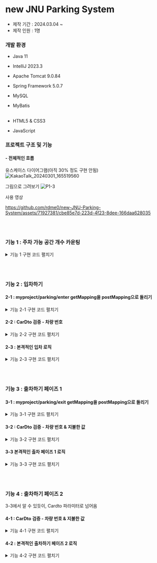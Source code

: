 # new JNU Parking System
- 제작 기간 : 2024.03.04 ~ <br>
- 제작 인원 : 1명

### 개발 환경
- Java 11
- IntelliJ 2023.3
- Apache Tomcat 9.0.84
- Spring Framework 5.0.7
- MySQL
- MyBatis<br><br>


- HTML5 & CSS3
- JavaScript

### 프로젝트 구조 및 기능
  #### - 전체적인 흐름

유스케이스 다이어그램(아직 30% 정도 구현 안됨)
![KakaoTalk_20240301_165519560](https://github.com/rdme0/new-JNU-Parking-System/assets/71927381/1abc965e-2566-4d0a-864c-a9a4db8804e7)

그림으로 그려보기
![P1-3](https://github.com/rdme0/new-JNU-Parking-System/assets/71927381/ba21285e-9c3a-4064-9b5c-1d5c81f522b2)

사용 영상

https://github.com/rdme0/new-JNU-Parking-System/assets/71927381/cbe85e7d-223d-4f23-8dee-166daa628035


<br><br>      

### 기능 1 : 주차 가능 공간 개수 카운팅

<details>
  <summary> 기능 1 구현 코드 펼치기 </summary>
  
 - ##### Controller
   ```java
       @RequestMapping("/")
    public String index( Model m) throws Exception {
        try {
            m.addAttribute("count", parkingService.availableParkingSpaces());
            return "index";
        } catch (Exception e){
            e.printStackTrace();
            return "index";
        }
    }
   ```
   서비스로부터 주차 가능 공간 개수를 리턴받아 모델에 넣고 메인화면에 쓰일 index.jsp 를 반환
 - ##### Service
   ```java
   private final int MAX = 5; //주차장 최대 자리 수

   ... //생략
   
    @Override
    public int countParking() throws Exception {
        return parkingCarDao.count();
    }
   

   @Transactional
    public int availableParkingSpaces() throws Exception {
        return getMax() - countParking();
    }
   ```
  ParkingCarDao로 부터 현재 주차중인 공간을 반환받고, 이를 이용해 남은 자리를 연산하여 컨트롤러에 반환
   
 - ##### Repository
   ##### ParkingCarDao
   ```java
   @Override
    public int count() throws Exception { //카운트
        return session.selectOne(namespace+"count");
    }

   ```
   ##### MyBatis Mapping
   ```xml
   <!-- realtime parking table-->
    <select id="count" resultType="int">
        SELECT count(*) FROM parking
    </select>
   ```
   Parking 테이블에서 현재 주차중인 공간을 반환한 것을 그대로 반환
</details>

<br><br>      

### 기능 2 : 입차하기

  #### 2-1 : myproject/parking/enter getMapping을 postMapping으로 돌리기

<details>


<summary>기능 2-1 구현 코드 펼치기</summary>

  
  ```java
@GetMapping("/enter")
    public String enter_car() {
        return "enter";
    }

@PostMapping("/enter")
    public String enter_car(@Valid Car car, BindingResult result, Model m, RedirectAttributes redirectAttributes) {

...//생략


```

  URI를 myproject/parking/enter으로 입력받았을 때 enter.jsp를 돌려줘서 Post 방식으로 요청 받게 끔 함


</details>

  #### 2-2 : CarDto 검증 - 차량 번호

<details>


  
<summary>기능 2-2 구현 코드 펼치기</summary>


- #### Controller
``` java
// Car 객체를 검증한 결과 에러가 있으면, 리다이렉트
        if (result.hasErrors()) {
            redirectAttributes.addFlashAttribute("message", "입차를 실패하였습니다. 올바른 번호를 입력해주세요.");
            System.out.println("입차 검증 실패");
            return "redirect:/parking/enter";
        }
```
  
  
  - #### CarValidator 일부
  ```java
public static boolean carNumCheck(String carNumber){
        Pattern pattern1 = Pattern.compile("^\\d{2}[가-힣]\\d{4}$");
        Matcher matcher1 = pattern1.matcher(carNumber);

        Pattern pattern2 = Pattern.compile("^\\d{3}[가-힣]\\d{4}$");
        Matcher matcher2 = pattern2.matcher(carNumber);

        return (matcher1.find() && carNumber.length() == 7) || (matcher2.find() && carNumber.length() == 8);
    }
```


이후 PostMapping으로 Car 객체를 입력 받을 때 정규식을 이용하여 car.carNumber의 유효성 검사를 수행하고<br> 잘못된 값으로 판명났을 때 알림창과 함께 리다이렉트

</details>


#### 2-3 : 본격적인 입차 로직


<details>


<summary>기능 2-3 구현 코드 펼치기</summary>

- #### Controller

``` java
// ...
 try {
            int retService = parkingService.enterCar(car);
            m.addAttribute("count", parkingService.availableParkingSpaces());

            if(retService == -1){
                m.addAttribute("message", "주차장이 꽉 찼습니다.");
                return "index";
            }

        } catch (Exception e) {

            e.printStackTrace();

            if (e instanceof DuplicateKeyException) {
                redirectAttributes.addFlashAttribute("message", "이미 입차한 차량입니다.");
                return "redirect:/parking/enter";
            }

            m.addAttribute("message", "확인되지 않은 에러입니다. 관리자에게 연락주시기 바랍니다.");
            return "index";

        }

        m.addAttribute("message", "입차가 완료 되었습니다.");
        return "index";
    }
```
parkingService의 enterCar 메서드를 사용하는데, 반환 값을 보고 주차장이 꽉 찼는지 판단하고, <br>
catch문에서는 이미 주차한 차량을 또 주차할 경우인 예외를 예상하고 있고 이럴 경우 리다이렉트

- #### Service

```java
    @Override
    @Transactional
    public int enterCar(Car car) throws Exception {
        if (parkingCarDao.count() >= MAX) //주차공간 꽉찰 때 -1를 반환
            return -1;

        document_RegularTicket(car); //정기 주차권 여부를 판별해서 car 객체에 기록

        Date date = new Date();
        car.setEnterDate(date);

        parkingCarDao.enter(car);
        parkingHistoryDao.enter(car);

        return 1;
    }
```


  document_RegularTicket 메서드는 ParkingRegularTicketDao을 사용하여 해당 차량이 정기 주차권을 가지고 있는지 여부를 판단하여 car Dto에 기록함 <br>
  이후 입차 시각을 car Dto에 기록하고 car Dto를 ParkingCarDao와 parkingHistoryDao에 전달함

  - #### Repository

##### ParkingRegularTicketDao.haveRegularTicket
```java
    @Override
    public boolean haveRegularTicket(String car_num) throws Exception { //정기주차권 있는지 여부
        return session.selectOne(namespace + "haveTicket", car_num);
    }

```

##### MyBatis Mapping
``` xml
<select id="haveTicket" parameterType="String" resultType="boolean">
    SELECT EXISTS (
    SELECT 1 FROM regular_parking_ticket WHERE carNumber = #{carNumber}
    )
    </select>
```
regular_parking_ticket 테이블에서 특정 차 번호가 있는지 여부를 반환한 것을 그대로 반환


##### parkingCarDao.enter
```java
  @Override
    public int enter(Car car) throws Exception { //입차
        return session.insert(namespace+"enter", car);
    }
```

```xml
<insert id="enter" parameterType="Car">
        INSERT INTO parking
            (carNumber, enterDate, haveRegularParkingTicket)
        VALUES
            (#{carNumber}, #{enterDate, jdbcType=TIMESTAMP}, #{haveRegularParkingTicket, jdbcType=BOOLEAN})
    </insert>

```

##### ParkingHistoryDao.enter
```java
    @Override
    public int enter(Car car) throws Exception { //입차
        return session.insert(namespace+"enterHis", car);
    }
```

```xml
<insert id="enterHis" parameterType="Car">
        INSERT INTO parking_history
            (carNumber, enterDate, haveRegularParkingTicket)
        VALUES
            (#{carNumber}, #{enterDate, jdbcType=TIMESTAMP}, #{haveRegularParkingTicket, jdbcType=BOOLEAN})
    </insert>
```
parking과 parking_history 테이블에 차량 번호, 입차 일시, 정기 주차권 여부를 기록

</details>
   

<br><br>      
### 기능 3 : 출차하기 페이즈 1

#### 3-1 : myproject/parking/exit getMapping을 postMapping으로 돌리기

<details>


<summary>기능 3-1 구현 코드 펼치기</summary>

```java
@GetMapping("/exit")
    public String exit_car() {
        return "exit";
    }


    @PostMapping("/exit")
    public String exitCarPhase1(@Valid Car car, BindingResult result, Model m, RedirectAttributes redirectAttributes) {
```
2-1과 동일한 로직


</details>

#### 3-2 : CarDto 검증 - 차량 번호 & 지불한 값

<details>


<summary>기능 3-2 구현 코드 펼치기</summary>


##### Controller
```java
 @PostMapping("/exit")
    public String exitCarPhase1(@Valid Car car, BindingResult result, Model m, RedirectAttributes redirectAttributes) {

        // Car 객체를 검증한 결과 에러가 있으면, 리다이렉트
        if (result.hasErrors()) {
            redirectAttributes.addFlashAttribute("message", "출차를 실패하였습니다. 올바른 번호를 입력해주세요.");
            System.out.println("출차 검증 실패");
            return "redirect:/parking/exit";
        }
```


##### CarValidator
2-2와 같은 차량 번호 검증 메서드를 사용하고, 지불한 돈이 올바른 0이상 정수인지 검증함


</details>


#### 3-3 본격적인 출차 페이즈 1 로직

<details>


<summary>기능 3-3 구현 코드 펼치기</summary>


 ##### Controller
 ``` java
 @PostMapping("/exit")
    public String exitCarPhase1(@Valid Car car, BindingResult result, Model m, RedirectAttributes redirectAttributes) {

        //...생략

        try {
            long parkingFee = parkingService.exitCarPhase1(car);

            System.out.println(parkingFee);
            System.out.println("carasdf=" + car);

            if (parkingFee == -1) {
                redirectAttributes.addFlashAttribute("message", car.getCarNumber() + "은(는) 입차했던 차가 아닙니다.");
                return "redirect:/parking/exit";
            }

            m.addAttribute(car);

        } catch (Exception e) {
            e.printStackTrace();
            return "exitCarError";
        }


        return "exitPay";

    }
```
parkingService로부터 주차요금을 반환 받되, -1을 받았을 경우 입차했던 차가 아니라는 알림과 함께 리다이렉트<br>
-1이 아닐 경우 모델에 car객체를 담고 exitPay.jsp를 반환

##### exitPay.jsp view
```jsp
<div class="container">
<form:form action="/myproject/parking/exit2" method="post" modelAttribute="car">
    <div class="title">주차비 ${car.fee}원 입니다</div>
    <input class="input-field" type="text" id="paidFee" name="paidFee" placeholder="0이상 정수로 기입하시오" oninput="checkInt()">
    <div id="message"></div>
    <button type="submit" id="submitButton" disabled>지불하기</button>
    <input type="hidden" id="carNumber" name="carNumber" value="${car.carNumber}">
    <input type="hidden" id="fee" name="fee" value="${car.fee}">
    <input type="hidden" id="enterDate" name="enterDate" value="${car.enterDate.getTime()}">
    <input type="hidden" id="haveRegularParkingTicket" name="haveRegularParkingTicket" value="${car.haveRegularParkingTicket}">
```
정산 요금을 출력하고 car객체를 다시 post 방식으로 출차 페이즈 2에 요청


##### Serivce
```java
@Override
    @Transactional
    public long exitCarPhase1(Car car) throws Exception {

        if (!enteredBefore(car.getCarNumber())) //입차하지 않았을때 -1 반환
            return -1;

        Car car2 = parkingCarDao.select(car.getCarNumber());
        Date date = new Date();

        long beforeTime = car2.getEnterDate().getTime();
        long afterTime = date.getTime();

        long diff = (afterTime - beforeTime) / 1000; //입차 출차 초단위 차이 계산

        long parkingFee = calculateParkingFee(diff); //주차 요금

        car.setFee(parkingFee); //주차요금 기록
        car.setEnterDate(car2.getEnterDate());
        car.setHaveRegularParkingTicket(car2.getHaveRegularParkingTicket());


        return parkingFee;
    }
```
enteredBefore 메서드는 2-3의 document_RegularTicket 메서드랑 같은 로직을 사용<br>
car2 인스턴스를 생성하여 parkingCarDao에서 온 car 타입 반환값을 참조<br>
이후 주차요금을 계산하여 car에 입차시각, 출차시각, 주차요금을 기록
<br>정기주차권 여부에 따라 요금 산정방식을 다르게 하는 기능은 추후 구현 예정

##### Repository
- ##### ParkingCarDao

```java
@Override
    public Car select(String carNumber) throws Exception { //선택
        return session.selectOne(namespace + "select", carNumber);
    }
```

carNumber를 키 값으로 하는 데이터를 반환한 값을 그대로 반환

</details>

<br><br>      

### 기능 4 : 출차하기 페이즈 2



3-3에서 알 수 있듯이, Cardto 파라미터로 넘어옴
  #### 4-1 : CarDto 검증 - 차량 번호 & 지불한 값

<details>


<summary>기능 4-1 구현 코드 펼치기</summary>
  
##### Controller
```java
 @PostMapping("/exit")
    public String exitCarPhase1(@Valid Car car, BindingResult result, Model m, RedirectAttributes redirectAttributes) {

        // Car 객체를 검증한 결과 에러가 있으면, 리다이렉트
        if (result.hasErrors()) {
            redirectAttributes.addFlashAttribute("message", "출차를 실패하였습니다. 올바른 번호를 입력해주세요.");
            System.out.println("출차 검증 실패");
            return "redirect:/parking/exit";
        }
```

##### CarValidator
```java
Car car = (Car) target;

        // 차량 번호 유효성 검사
        String carNumber = car.getCarNumber();
        ValidationUtils.rejectIfEmptyOrWhitespace(errors, "carNumber", "required");
        if (!carNumCheck(carNumber))
            errors.rejectValue("carNumber", "invalid_car_number");

        // 지불한 돈 유효성 검사
        Long paidFee = car.getPaidFee();
        if (paidFee != null && paidFee < 0)
            errors.rejectValue("paidFee", "invalid_paid_fee");
    }
//생략
...
```
2-2와 같은 차량 번호 검증 메서드를 사용하고, 지불한 돈이 올바른 0이상 정수인지 검증함

</details>

#### 4-2 : 본격적인 출차하기 페이즈 2 로직

<details>


<summary>기능 4-2 구현 코드 펼치기</summary>

##### Controller
```java
 try {
            System.out.println("car = " + car);
            if (!parkingService.exitCarPhase2(car)) {
                //잔액 부족
                redirectAttributes.addFlashAttribute("message", "잔액이 부족합니다. 다시 시도해주세요.");
                System.out.println("잔액부족");
                return "redirect:/parking/exit";
            }
            m.addAttribute("count", parkingService.availableParkingSpaces());
        } catch (Exception e) {

            e.printStackTrace();
            return "exitCarError";

        }
        System.out.println("car=" + car);
        m.addAttribute("message", "출차가 완료 되었습니다. 거스름돈 : " + car.getChangeFee() + "원");
        return "index";

    }

```
parkingService를 이용하여 반환한 값이 false일때 잔액부족으로 리다이렉트<br>
true일때는 출차가 완료되었다는 알림창과 함께 index.jsp인 메인으로 반환

##### Service
```java
    @Override
    public boolean exitCarPhase2(Car car) throws Exception {

        if (car.getPaidFee() - car.getFee() < 0) //돈이 부족할때 -1 반환
            return false;

        else {
            Date date = new Date();
            car.setExitDate(date); //출차한 시각 기록
            car.setChangeFee(car.getPaidFee() - car.getFee()); //거스름돈 기록
        }

        //car를 db에 기록
        parkingCarDao.exit(car.getCarNumber());
        parkingHistoryDao.exitVer2(car);

        return true;
    }
```
carDto에 출차한 시간을 기록하고 parkingCarDao에는 carNumber를, parkingHistoryDao에는 carDto를 전달

##### Repository
- ##### parkingCarDao
```java
@Override
    public int exit(String carNumber) throws Exception { //출차
        return session.delete(namespace+"exit", carNumber);
    }
```

- ##### MyBatis Mapping
```xml
<delete id="exit" parameterType="String">
        DELETE FROM parking WHERE carNumber = #{carNumber}
</delete>

```
parking 테이블에서 carNumber를 key로 하는 데이터를 삭제 함


- ##### parkingHistoryDao
```java
@Override
    public int exitVer2(Car car) throws Exception { //출차 버전 2
        return session.update(namespace+"exitHis2", car);
    } 
```

- ##### MyBatis Mapping
```xml
<update id="exitHis2" parameterType="Car">
        UPDATE parking_history
        SET exitDate = #{exitDate, jdbcType=TIMESTAMP}, fee = #{fee}, paidFee = #{paidFee}, changeFee = #{changeFee}
        WHERE carNumber = #{carNumber}
    </update>
```
반면에 parking_history 테이블에서는 carDto로 업데이트 함

</details>






 
